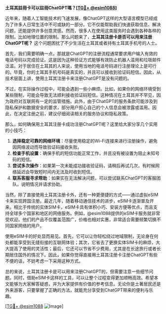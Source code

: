 **土耳其註冊卡可以註冊ChatGPT嗎？[[TG💪+ @esim1088](https://t.me/s/esim1088)]**

近年来，随着人工智能技术的飞速发展，像ChatGPT这样的大型语言模型已经成为了许多人日常生活中不可或缺的一部分。它不仅能帮助我们快速获取信息、解决问题，还能提供许多创意灵感。然而，很多人在使用这类服务时会遇到各种各样的限制，比如地理位置的限制。那么问题来了，**土耳其注册卡是否可以用来注册ChatGPT呢？** 这个问题困扰了不少生活在土耳其或者持有土耳其手机号的人士。

首先，我们需要明确一点，那就是ChatGPT的注册流程通常要求用户输入有效的电话号码以完成验证。这是因为这种验证方式能够有效防止机器人滥用和垃圾邮件泛滥。对于居住在土耳其的人来说，使用当地的电话号码进行注册理论上是可行的。毕竟，你的土耳其手机号码是真实的，并且可以接收到验证码短信。因此，从技术层面上讲，使用土耳其注册卡来注册ChatGPT是没有问题的。

不过，在实际操作过程中，可能会遇到一些小麻烦。比如，如果你的网络环境受到某些限制，可能会导致无法顺利接收验证码短信。这种情况在土耳其并不罕见，因为政府对互联网有一定的监管措施。此外，由于ChatGPT的服务条款可能涉及到隐私保护和数据安全的要求，部分用户担心自己的个人信息会被泄露或滥用。因此，在决定注册之前，建议仔细阅读相关的服务协议和隐私政策。

那么，如何确保用土耳其注册卡成功注册ChatGPT呢？这里给大家分享几个实用的小技巧：

1. **选择稳定可靠的网络环境**：尽量使用稳定的Wi-Fi连接来进行注册操作，避免因网络波动而导致验证码接收失败。
2. **检查手机设置**：确保手机的短信功能正常工作，并且没有被设置为阻止未知号码的短信。
3. **尝试多次操作**：如果第一次未能成功接收验证码，请稍后再试几次，有时候网络延迟会导致短时间内无法及时收到短信。
4. **联系客服寻求帮助**：如果实在无法解决问题，可以尝试联系ChatGPT的客服团队，说明情况并请求协助。

当然，除了直接使用土耳其注册卡外，还有一种更便捷的方式——通过虚拟eSIM卡来实现跨国注册。最近几年，随着移动通信技术的进步，eSIM卡逐渐普及开来。相比于传统的实体SIM卡，eSIM卡具有体积小巧、安装方便等优点，而且支持全球多个国家和地区的网络服务。例如，@esim1088提供的eSIM卡服务就非常受欢迎。他们的产品不仅覆盖范围广，价格也相对实惠，非常适合需要频繁切换不同国家网络的用户。

使用eSIM卡的好处显而易见。首先，它可以让你轻松绕过地域限制，无论身在何处都能享受到无缝衔接的互联网体验；其次，它省去了更换实体SIM卡的麻烦，大大提高了使用的灵活性；最后，它还可以节省不少费用，尤其是在长途旅行或者长期居住国外的情况下。因此，如果你觉得直接用土耳其注册卡注册ChatGPT有些不便的话，不妨考虑一下采用这种方式。

总的来说，土耳其注册卡是可以用来注册ChatGPT的，但需要注意一些细节问题。同时，借助eSIM卡这样的工具，可以让整个过程变得更加顺畅高效。希望本文能够为大家解答疑惑，并为大家提供有价值的参考信息。无论你是土著居民还是外来游客，只要掌握了正确的方法，就能充分享受到ChatGPT带来的便利与乐趣。

[[TG💪+ @esim1088](https://t.me/s/esim1088) ![Image](https://i.postimg.cc/4NQfJmqS/Snipaste-2025-05-13-00-14-12.png)]